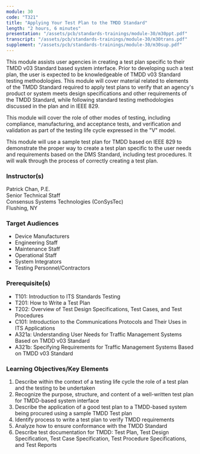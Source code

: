 ```yaml
---
module: 30
code: "T321"
title: "Applying Your Test Plan to the TMDD Standard"
length: "2 hours, 6 minutes"
presentation: "/assets/pcb/standards-trainings/module-30/m30ppt.pdf"
transcript: "/assets/pcb/standards-trainings/module-30/m30trans.pdf"
supplement: "/assets/pcb/standards-trainings/module-30/m30sup.pdf"
---
```

This module assists user agencies in creating a test plan specific to their TMDD v03 Standard based system interface. Prior to developing such a test plan, the user is expected to be knowledgeable of TMDD v03 Standard testing methodologies. This module will cover material related to elements of the TMDD Standard required to apply test plans to verify that an agency's product or system meets design specifications and other requirements of the TMDD Standard, while following standard testing methodologies discussed in the plan and in IEEE 829.

This module will cover the role of other modes of testing, including compliance, manufacturing, and acceptance tests, and verification and validation as part of the testing life cycle expressed in the "V" model.

This module will use a sample test plan for TMDD based on IEEE 829 to demonstrate the proper way to create a test plan specific to the user needs and requirements based on the DMS Standard, including test procedures. It will walk through the process of correctly creating a test plan.

### Instructor(s)
Patrick Chan, P.E.  
Senior Technical Staff  
Consensus Systems Technologies (ConSysTec)  
Flushing, NY

### Target Audiences
* Device Manufacturers
* Engineering Staff
* Maintenance Staff
* Operational Staff
* System Integrators
* Testing Personnel/Contractors

### Prerequisite(s)
* T101: Introduction to ITS Standards Testing
* T201: How to Write a Test Plan
* T202: Overview of Test Design Specifications, Test Cases, and Test Procedures
* C101: Introduction to the Communications Protocols and Their Uses in ITS Applications
* A321a: Understanding User Needs for Traffic Management Systems Based on TMDD v03 Standard
* A321b: Specifying Requirements for Traffic Management Systems Based on TMDD v03 Standard

### Learning Objectives/Key Elements
1. Describe within the context of a testing life cycle the role of a test plan and the testing to be undertaken
2. Recognize the purpose, structure, and content of a well-written test plan for TMDD-based system interface
3. Describe the application of a good test plan to a TMDD-based system being procured using a sample TMDD Test plan
4. Identify process to write a test plan to verify TMDD requirements
5. Analyze how to ensure conformance with the TMDD Standard
6. Describe test documentation for TMDD: Test Plan, Test Design Specification, Test Case Specification, Test Procedure Specifications, and Test Reports 